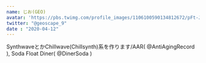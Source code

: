 ```yaml
---
name: じお(GEO)
avatar: 'https://pbs.twimg.com/profile_images/1106100590134812672/pFt-JzGo_400x400.jpg'
twitter: "@geoscape_9"
date : "2020-04-12"
---
```

SynthwaveとかChillwave(Chillsynth)系を作ります/AAR(
@AntiAgingRecord
), Soda Float Diner(
@DinerSoda
)
